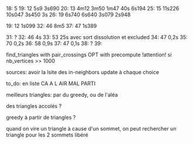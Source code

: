 18: 5 
19: 12                      5s9      3s690
20: 13   4m12      3m50     1m47     40s        6s194
25: 15  11s226    10s047    3s450     3s
26: 19   6s740     6s640    3s079     2s948


19: 12   1s099
32: 46   8m5
37: 47   1s389

31: ?
32: 46 4s
33: 53        25s avec sort dissolution et excluded
34: 47 0,2s
35: 70 0,2s
36: 58 0,9s
37: 47 0,1s
38: ?
39:

find_triangles with pair_crossings OPT with precompute !attention! si nb_vertices >> 1000

sources: avoir la lsite des in-neighbors
update à chaque choice

to_do: en liste  CA A L AIR MAL PARTI

meilleurs triangles: par du greedy, ou de l'aléa

des triangles accolés ?

greedy à partir de triangles ?

quand on vire un triangle à cause d'un sommet, on peut rechercher un triangle pour les 2 sommets libéré